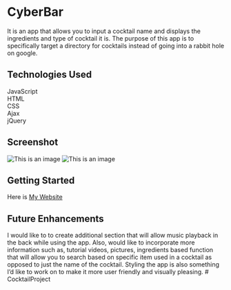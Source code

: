# CyberBar
It is an app that allows you to input a cocktail name and displays the ingredients and type of cocktail it is. The purpose of this app is to specifically target a directory for cocktails instead of going into a rabbit hole on google. 

## Technologies Used
JavaScript<br>
HTML<br>
CSS<br>
Ajax<br>
jQuery

## Screenshot
![This is an image](https://imgur.com/zYHCV4b)
![This is an image](https://imgur.com/gXh617x)

## Getting Started 
Here is [My Website](https://cyberbar.netlify.app/)

## Future Enhancements
I would like to to create additional section that will allow music playback in the back while using the app. Also, would like to incorporate more information such as, tutorial videos, pictures, ingredients based function that will allow you to search based on specific item used in a cocktail as opposed to just the name of the cocktail. Styling the app is also something I’d like to work on to make it more user friendly and visually pleasing. # CocktailProject
